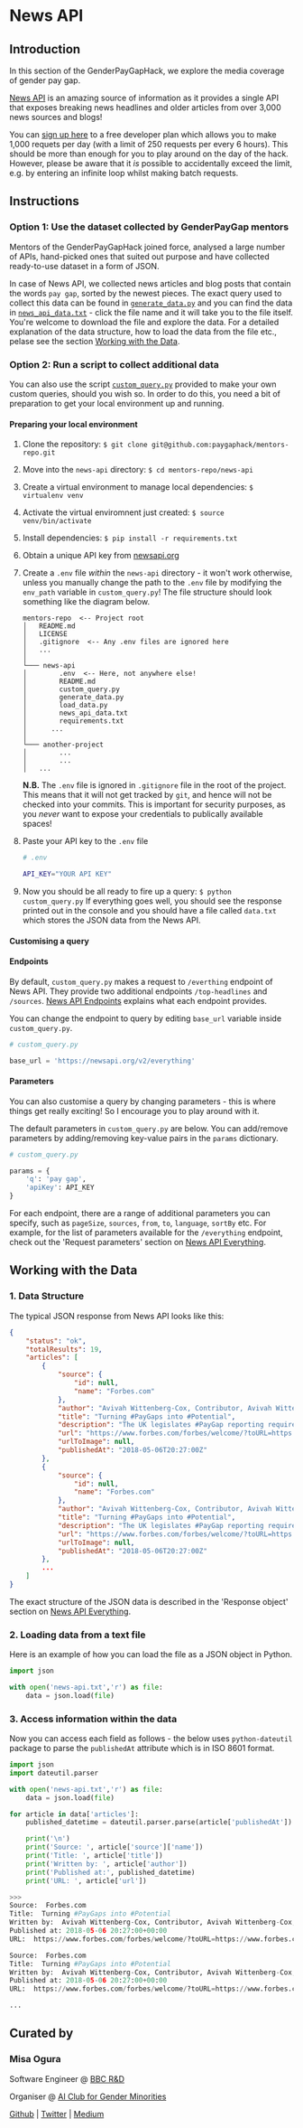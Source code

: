 # News API

## Introduction

In this section of the GenderPayGapHack, we explore the media coverage of gender pay gap.

[News API](https://newsapi.org/) is an amazing source of information as it provides a single API that exposes breaking news headlines and older articles from over 3,000 news sources and blogs!

You can [sign up here](https://newsapi.org/account) to a free developer plan which allows you to make 1,000 requets per day (with a limit of 250 requests per every 6 hours). This should be more than enough for you to play around on the day of the hack. However, please be aware that it _is_ possible to accidentally exceed the limit, e.g. by entering an infinite loop whilst making batch requests.

## Instructions

### Option 1: Use the dataset collected by GenderPayGap mentors

Mentors of the GenderPayGapHack joined force, analysed a large number of APIs, hand-picked ones that suited out purpose and have collected ready-to-use dataset in a form of JSON.

In case of News API, we collected news articles and blog posts that contain the words `pay gap`, sorted by the newest pieces. The exact query used to collect this data can be found in [`generate_data.py`](./generate_data.py) and you can find the data in [`news_api_data.txt`](./news_api_data.txt) - click the file name and it will take you to the file itself. You're welcome to download the file and explore the data. For a detailed explanation of the data structure, how to load the data from the file etc., pelase see the section [Working with the Data](#working-with-the-data).

### Option 2: Run a script to collect additional data

You can also use the script [`custom_query.py`](./custom_query.py) provided to make your own custom queries, should you wish so. In order to do this, you need a bit of preparation to get your local environment up and running.

#### Preparing your local environment

1. Clone the repository: `$ git clone git@github.com:paygaphack/mentors-repo.git`
2. Move into the `news-api` directory: `$ cd mentors-repo/news-api`
3. Create a virtual environment to manage local dependencies: `$ virtualenv venv`
4. Activate the virtual enviromnent just created: `$ source venv/bin/activate`
5. Install dependencies: `$ pip install -r requirements.txt`
6. Obtain a unique API key from [newsapi.org](https://newsapi.org/)
7. Create a `.env` file _within_ the `news-api` directory - it won't work otherwise, unless you manually change the path to the `.env` file by modifying the `env_path` variable in `custom_query.py`!
    The file structure should look something like the diagram below.

    ```
    mentors-repo  <-- Project root
    │   README.md
    │   LICENSE
    │   .gitignore  <-- Any .env files are ignored here
    │   ...
    │
    └─── news-api
    │        .env  <-- Here, not anywhere else!
    │        README.md
    │        custom_query.py
    │        generate_data.py
    │        load_data.py
    │        news_api_data.txt
    │        requirements.txt
    │      ...
    │
    └─── another-project
    │        ...
    │        ...
    │   ...
    ```

    **N.B.** The `.env` file is ignored in `.gitignore` file in the root of the project. This means that it will not get tracked by `git`, and hence will not be checked into your commits. This is important for security purposes, as you _never_ want to expose your credentials to publically available spaces!

8. Paste your API key to the `.env` file

    ```bash
    # .env

    API_KEY="YOUR API KEY"
    ```

9. Now you should be all ready to fire up a query: `$ python custom_query.py`
    If everything goes well, you should see the response printed out in the console and you should have a file called `data.txt` which stores the JSON data from the News API.

#### Customising a query

#### Endpoints

By default, `custom_query.py` makes a request to `/everthing` endpoint of News API. They provide two additional endpoints `/top-headlines` and `/sources`. [News API Endpoints](https://newsapi.org/docs/endpoints) explains what each endpoint provides.

You can change the endpoint to query by editing `base_url` variable inside `custom_query.py`.

```python
# custom_query.py

base_url = 'https://newsapi.org/v2/everything'
```

#### Parameters

You can also customise a query by changing parameters - this is where things get really exciting! So I encourage you to play around with it.

The default parameters in `custom_query.py` are below. You can add/remove parameters by adding/removing key-value pairs in the `params` dictionary.

```python
# custom_query.py

params = {
    'q': 'pay gap',
    'apiKey': API_KEY
}
```

For each endpoint, there are a range of additional parameters you can specify, such as `pageSize`, `sources`, `from`, `to`, `language`, `sortBy` etc. For example, for the list of parameters available for the `/everything` endpoint, check out the 'Request parameters' section on [News API Everything](https://newsapi.org/docs/endpoints/everything).

## Working with the Data

### 1. Data Structure

The typical JSON response from News API looks like this:

```json
{
    "status": "ok",
    "totalResults": 19,
    "articles": [
        {
            "source": {
                "id": null,
                "name": "Forbes.com"
            },
            "author": "Avivah Wittenberg-Cox, Contributor, Avivah Wittenberg-Cox, Contributor https://www.forbes.com/sites/avivahwittenbergcox/",
            "title": "Turning #PayGaps into #Potential",
            "description": "The UK legislates #PayGap reporting requirements while PEW Research publishes a new report about the #PromotionGap in the US. The push is on to #GenderBalance business.",
            "url": "https://www.forbes.com/forbes/welcome/?toURL=https://www.forbes.com/sites/avivahwittenbergcox/2018/05/06/turning-paygaps-into-potential/&refURL=https://t.co/e7844fec73&referrer=https://t.co/e7844fec73",
            "urlToImage": null,
            "publishedAt": "2018-05-06T20:27:00Z"
        },
        {
            "source": {
                "id": null,
                "name": "Forbes.com"
            },
            "author": "Avivah Wittenberg-Cox, Contributor, Avivah Wittenberg-Cox, Contributor https://www.forbes.com/sites/avivahwittenbergcox/",
            "title": "Turning #PayGaps into #Potential",
            "description": "The UK legislates #PayGap reporting requirements while PEW Research publishes a new report about the #PromotionGap in the US. The push is on to #GenderBalance business.",
            "url": "https://www.forbes.com/forbes/welcome/?toURL=https://www.forbes.com/sites/avivahwittenbergcox/2018/05/06/turning-paygaps-into-potential/&ss=business&refURL=https://t.co/dbd29f1cbc&referrer=https://t.co/dbd29f1cbc",
            "urlToImage": null,
            "publishedAt": "2018-05-06T20:27:00Z"
        },
        ...
    ]
}
```

The exact structure of the JSON data is described in the 'Response object' section on [News API Everything](https://newsapi.org/docs/endpoints/everything).

### 2. Loading data from a text file

Here is an example of how you can load the file as a JSON object in Python.

```python
import json

with open('news-api.txt','r') as file:
    data = json.load(file)
```

### 3. Access information within the data

Now you can access each field as follows - the below uses `python-dateutil` package to parse the `publishedAt` attribute which is in ISO 8601 format.

```python
import json
import dateutil.parser

with open('news-api.txt','r') as file:
    data = json.load(file)

for article in data['articles']:
    published_datetime = dateutil.parser.parse(article['publishedAt'])

    print('\n')
    print('Source: ', article['source']['name'])
    print('Title: ', article['title'])
    print('Written by: ', article['author'])
    print('Published at:', published_datetime)
    print('URL: ', article['url'])

>>>
Source:  Forbes.com
Title:  Turning #PayGaps into #Potential
Written by:  Avivah Wittenberg-Cox, Contributor, Avivah Wittenberg-Cox, Contributor https://www.forbes.com/sites/avivahwittenbergcox/
Published at: 2018-05-06 20:27:00+00:00
URL:  https://www.forbes.com/forbes/welcome/?toURL=https://www.forbes.com/sites/avivahwittenbergcox/2018/05/06/turning-paygaps-into-potential/&ss=business&refURL=https://t.co/dbd29f1cbc&referrer=https://t.co/dbd29f1cbc

Source:  Forbes.com
Title:  Turning #PayGaps into #Potential
Written by:  Avivah Wittenberg-Cox, Contributor, Avivah Wittenberg-Cox, Contributor https://www.forbes.com/sites/avivahwittenbergcox/
Published at: 2018-05-06 20:27:00+00:00
URL:  https://www.forbes.com/forbes/welcome/?toURL=https://www.forbes.com/sites/avivahwittenbergcox/2018/05/06/turning-paygaps-into-potential/&refURL=https://t.co/e7844fec73&referrer=https://t.co/e7844fec73

...
```

## Curated by

### Misa Ogura

Software Engineer @ [BBC R&D](https://www.bbc.co.uk/rd/blog)

Organiser @ [AI Club for Gender Minorities](https://www.meetup.com/en-AU/ai-club/)

[Github](https://github.com/MisaOgura) | [Twitter](https://twitter.com/misa_ogura) | [Medium](https://medium.com/@misaogura/latest)
